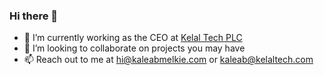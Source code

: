### Hi there 👋

<!--
**kaleabmelkie/kaleabmelkie** is a ✨ _special_ ✨ repository because its `README.md` (this file) appears on your GitHub profile.

Here are some ideas to get you started:
-->

- 🔭 I’m currently working as the CEO at [Kelal Tech PLC](https://www.kelaltech.com/)
- 👯 I’m looking to collaborate on projects you may have
- 📫 Reach out to me at [hi@kaleabmelkie.com](mailto:hi@kaleabmelkie.com) or [kaleab@kelaltech.com](mailto:kaleab@kelaltech.com)
